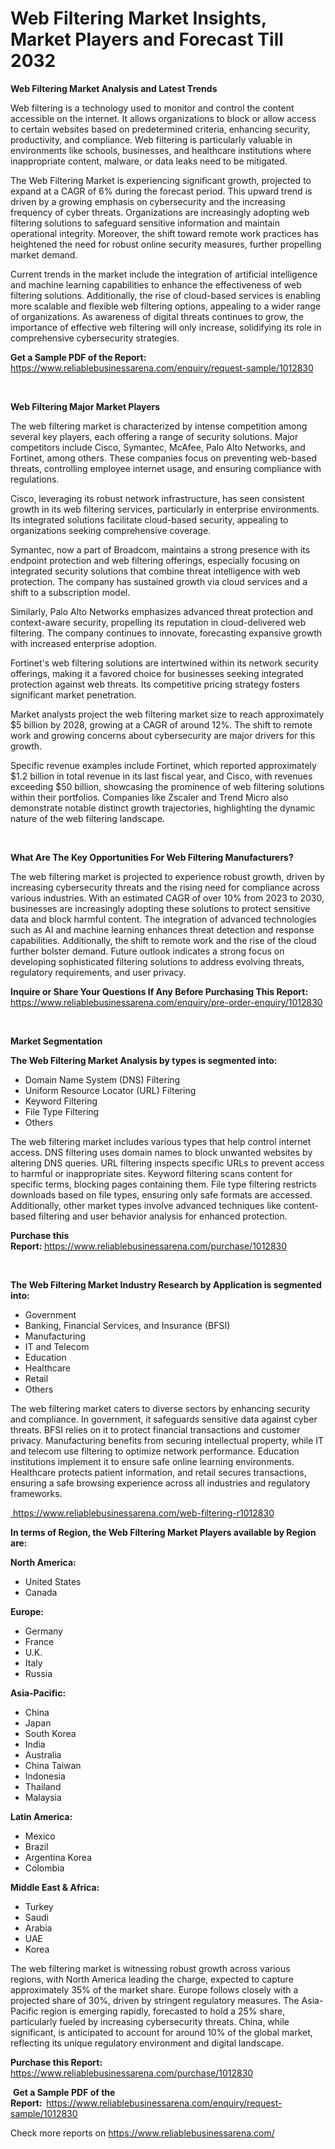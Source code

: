 <p><h1>Web Filtering Market Insights, Market Players and Forecast Till 2032</h1></p><p><strong>Web Filtering Market Analysis and Latest Trends</strong></p>
<p><p>Web filtering is a technology used to monitor and control the content accessible on the internet. It allows organizations to block or allow access to certain websites based on predetermined criteria, enhancing security, productivity, and compliance. Web filtering is particularly valuable in environments like schools, businesses, and healthcare institutions where inappropriate content, malware, or data leaks need to be mitigated.</p><p>The Web Filtering Market is experiencing significant growth, projected to expand at a CAGR of 6% during the forecast period. This upward trend is driven by a growing emphasis on cybersecurity and the increasing frequency of cyber threats. Organizations are increasingly adopting web filtering solutions to safeguard sensitive information and maintain operational integrity. Moreover, the shift toward remote work practices has heightened the need for robust online security measures, further propelling market demand.</p><p>Current trends in the market include the integration of artificial intelligence and machine learning capabilities to enhance the effectiveness of web filtering solutions. Additionally, the rise of cloud-based services is enabling more scalable and flexible web filtering options, appealing to a wider range of organizations. As awareness of digital threats continues to grow, the importance of effective web filtering will only increase, solidifying its role in comprehensive cybersecurity strategies.</p></p>
<p><strong>Get a Sample PDF of the Report:&nbsp;</strong> <a href="https://www.reliablebusinessarena.com/enquiry/request-sample/1012830?utm_campaign=2928&utm_medium=2&utm_source=Github&utm_content=ia&utm_term=06032025&utm_id=web-filtering">https://www.reliablebusinessarena.com/enquiry/request-sample/1012830</a></p>
<p>&nbsp;</p>
<p><strong>Web Filtering Major Market Players</strong></p>
<p><p>The web filtering market is characterized by intense competition among several key players, each offering a range of security solutions. Major competitors include Cisco, Symantec, McAfee, Palo Alto Networks, and Fortinet, among others. These companies focus on preventing web-based threats, controlling employee internet usage, and ensuring compliance with regulations.</p><p>Cisco, leveraging its robust network infrastructure, has seen consistent growth in its web filtering services, particularly in enterprise environments. Its integrated solutions facilitate cloud-based security, appealing to organizations seeking comprehensive coverage.</p><p>Symantec, now a part of Broadcom, maintains a strong presence with its endpoint protection and web filtering offerings, especially focusing on integrated security solutions that combine threat intelligence with web protection. The company has sustained growth via cloud services and a shift to a subscription model.</p><p>Similarly, Palo Alto Networks emphasizes advanced threat protection and context-aware security, propelling its reputation in cloud-delivered web filtering. The company continues to innovate, forecasting expansive growth with increased enterprise adoption.</p><p>Fortinet's web filtering solutions are intertwined within its network security offerings, making it a favored choice for businesses seeking integrated protection against web threats. Its competitive pricing strategy fosters significant market penetration.</p><p>Market analysts project the web filtering market size to reach approximately $5 billion by 2028, growing at a CAGR of around 12%. The shift to remote work and growing concerns about cybersecurity are major drivers for this growth.</p><p>Specific revenue examples include Fortinet, which reported approximately $1.2 billion in total revenue in its last fiscal year, and Cisco, with revenues exceeding $50 billion, showcasing the prominence of web filtering solutions within their portfolios. Companies like Zscaler and Trend Micro also demonstrate notable distinct growth trajectories, highlighting the dynamic nature of the web filtering landscape.</p></p>
<p>&nbsp;</p>
<p><strong>What Are The Key Opportunities For Web Filtering Manufacturers?</strong></p>
<p><p>The web filtering market is projected to experience robust growth, driven by increasing cybersecurity threats and the rising need for compliance across various industries. With an estimated CAGR of over 10% from 2023 to 2030, businesses are increasingly adopting these solutions to protect sensitive data and block harmful content. The integration of advanced technologies such as AI and machine learning enhances threat detection and response capabilities. Additionally, the shift to remote work and the rise of the cloud further bolster demand. Future outlook indicates a strong focus on developing sophisticated filtering solutions to address evolving threats, regulatory requirements, and user privacy.</p></p>
<p><strong>Inquire or Share Your Questions If Any Before Purchasing This Report:</strong> <a href="https://www.reliablebusinessarena.com/enquiry/pre-order-enquiry/1012830?utm_campaign=2928&utm_medium=2&utm_source=Github&utm_content=ia&utm_term=06032025&utm_id=web-filtering">https://www.reliablebusinessarena.com/enquiry/pre-order-enquiry/1012830</a></p>
<p>&nbsp;</p>
<p><strong>Market Segmentation</strong></p>
<p><strong>The Web Filtering Market Analysis by types is segmented into:</strong></p>
<p><ul><li>Domain Name System (DNS) Filtering</li><li>Uniform Resource Locator (URL) Filtering</li><li>Keyword Filtering</li><li>File Type Filtering</li><li>Others</li></ul></p>
<p><p>The web filtering market includes various types that help control internet access. DNS filtering uses domain names to block unwanted websites by altering DNS queries. URL filtering inspects specific URLs to prevent access to harmful or inappropriate sites. Keyword filtering scans content for specific terms, blocking pages containing them. File type filtering restricts downloads based on file types, ensuring only safe formats are accessed. Additionally, other market types involve advanced techniques like content-based filtering and user behavior analysis for enhanced protection.</p></p>
<p><strong>Purchase this Report:&nbsp;</strong><a href="https://www.reliablebusinessarena.com/purchase/1012830?utm_campaign=2928&utm_medium=2&utm_source=Github&utm_content=ia&utm_term=06032025&utm_id=web-filtering">https://www.reliablebusinessarena.com/purchase/1012830</a></p>
<p>&nbsp;</p>
<p><strong>The Web Filtering Market Industry Research by Application is segmented into:</strong></p>
<p><ul><li>Government</li><li>Banking, Financial Services, and Insurance (BFSI)</li><li>Manufacturing</li><li>IT and Telecom</li><li>Education</li><li>Healthcare</li><li>Retail</li><li>Others</li></ul></p>
<p><p>The web filtering market caters to diverse sectors by enhancing security and compliance. In government, it safeguards sensitive data against cyber threats. BFSI relies on it to protect financial transactions and customer privacy. Manufacturing benefits from securing intellectual property, while IT and telecom use filtering to optimize network performance. Education institutions implement it to ensure safe online learning environments. Healthcare protects patient information, and retail secures transactions, ensuring a safe browsing experience across all industries and regulatory frameworks.</p></p>
<p><a href="https://www.reliablebusinessarena.com/web-filtering-r1012830?utm_campaign=2928&utm_medium=2&utm_source=Github&utm_content=ia&utm_term=06032025&utm_id=web-filtering">&nbsp;https://www.reliablebusinessarena.com/web-filtering-r1012830</a></p>
<p><strong>In terms of Region, the Web Filtering Market Players available by Region are:</strong></p>
<p>
    <p> <strong> North America: </strong>
        <ul>
            <li>United States</li>
            <li>Canada</li>
        </ul>
        </p> 
    <p> <strong> Europe: </strong>
        <ul>
            <li>Germany</li>
            <li>France</li>
            <li>U.K.</li>
            <li>Italy</li>
            <li>Russia</li>
        </ul>
        </p> 
    <p> <strong> Asia-Pacific: </strong>
        <ul>
            <li>China</li>
            <li>Japan</li>
            <li>South Korea</li>
            <li>India</li>
            <li>Australia</li>
            <li>China Taiwan</li>
            <li>Indonesia</li>
            <li>Thailand</li>
            <li>Malaysia</li>
        </ul>
        </p> 
    <p> <strong> Latin America: </strong>
        <ul>
            <li>Mexico</li>
            <li>Brazil</li>
            <li>Argentina Korea</li>
            <li>Colombia</li>
        </ul>
        </p> 
    <p> <strong> Middle East & Africa: </strong>
        <ul>
            <li>Turkey</li>
            <li>Saudi</li>
            <li>Arabia</li>
            <li>UAE</li>
            <li>Korea</li>
        </ul>
    </p>
    </p>
<p><p>The web filtering market is witnessing robust growth across various regions, with North America leading the charge, expected to capture approximately 35% of the market share. Europe follows closely with a projected share of 30%, driven by stringent regulatory measures. The Asia-Pacific region is emerging rapidly, forecasted to hold a 25% share, particularly fueled by increasing cybersecurity threats. China, while significant, is anticipated to account for around 10% of the global market, reflecting its unique regulatory environment and digital landscape.</p></p>
<p><strong>Purchase this Report: </strong><a href="https://www.reliablebusinessarena.com/purchase/1012830?utm_campaign=2928&utm_medium=2&utm_source=Github&utm_content=ia&utm_term=06032025&utm_id=web-filtering">https://www.reliablebusinessarena.com/purchase/1012830</a></p>
<p>&nbsp;<strong>Get a Sample PDF of the Report:&nbsp;&nbsp;</strong><a href="https://www.reliablebusinessarena.com/enquiry/request-sample/1012830?utm_campaign=2928&utm_medium=2&utm_source=Github&utm_content=ia&utm_term=06032025&utm_id=web-filtering">https://www.reliablebusinessarena.com/enquiry/request-sample/1012830</a></p>
<p><strong></strong></p>
<p>Check more reports on <a href="https://www.reliablebusinessarena.com/?utm_campaign=2928&utm_medium=2&utm_source=Github&utm_content=ia&utm_term=06032025&utm_id=web-filtering">https://www.reliablebusinessarena.com/</a></p>